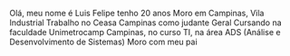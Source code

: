 Olá, meu nome é Luis Felipe
tenho 20 anos 
Moro em Campinas, Vila Industrial
Trabalho no Ceasa Campinas como judante Geral
Cursando na faculdade Unimetrocamp Campinas, no curso TI, na área ADS (Análise e Desenvolvimento de Sistemas)
Moro com meu pai 
